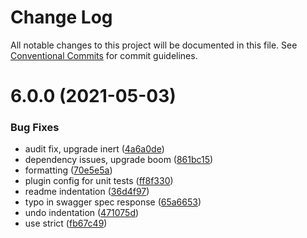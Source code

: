 # Change Log

All notable changes to this project will be documented in this file.
See [Conventional Commits](https://conventionalcommits.org) for commit guidelines.

# 6.0.0 (2021-05-03)


### Bug Fixes

* audit fix, upgrade inert ([4a6a0de](https://github.com/nearform/trail/commit/4a6a0de254e1ea59a3f8b543730d32c3fe35e0ba))
* dependency issues, upgrade boom ([861bc15](https://github.com/nearform/trail/commit/861bc15f58739b168bf74cccdb770c2ebf864916))
* formatting ([70e5e5a](https://github.com/nearform/trail/commit/70e5e5afa1dc567ab9b5c7e82c37e13bb215728e))
* plugin config for unit tests ([ff8f330](https://github.com/nearform/trail/commit/ff8f33029a9fc446e3ff805981552af96b614a59))
* readme indentation ([36d4f97](https://github.com/nearform/trail/commit/36d4f97245b64a6b908e1fe0f6556a02b3310f3b))
* typo in swagger spec response ([65a6653](https://github.com/nearform/trail/commit/65a6653103888ab6709baf64acaf47fdde2bb0fd))
* undo indentation ([471075d](https://github.com/nearform/trail/commit/471075da9b425a2080dd3c7aefcf3769a97f82b2))
* use strict ([fb67c49](https://github.com/nearform/trail/commit/fb67c49407d91c2a9f9cab62fd07fd70069d02f9))
